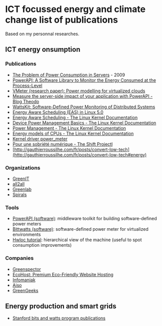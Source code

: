 # ICT focussed energy and climate change list of publications

Based on my personnal researches.

## ICT energy onsumption

### Publications

- [The Problem of Power Consumption in Servers](https://www.infoq.com/articles/power-consumption-servers/) - 2009
- [PowerAPI: A Software Library to Monitor the Energy Consumed at the Process-Level](https://ercim-news.ercim.eu/en92/special/powerapi-a-software-library-to-monitor-the-energy-consumed-at-the-process-level)
- [VMeter (research paper): Power modelling for virtualized clouds](https://ieeexplore.ieee.org/document/5470907)
- [Measure the server-side impact of your application with PowerAPI - Blog Theodo](https://blog.theodo.com/2020/05/greenit-measure-server-energy-consumption-powerapi/)
- [WattsKit: Software-Defined Power Monitoring of Distributed Systems](https://hal.inria.fr/hal-01439889)
- [Energy Aware Scheduling (EAS) in Linux 5.0](https://community.arm.com/developer/ip-products/processors/b/processors-ip-blog/posts/energy-aware-scheduling-in-linux)
- [Energy Aware Scheduling - The Linux Kernel Documentation](https://www.kernel.org/doc/html/v5.5-rc2/scheduler/sched-energy.html)
- [Device Power Management Basics - The Linux Kernel Documentation](https://www.kernel.org/doc/html/v4.14/driver-api/pm/devices.html)
- [Power Management - The Linux Kernel Documentation](https://www.kernel.org/doc/html/latest/power/index.html)
- [Energy models of CPUs - The Linux Kernel Documentation](https://www.kernel.org/doc/html/latest/power/energy-model.html)
- [Kernel driver power_meter](https://www.kernel.org/doc/html/latest/hwmon/acpi_power_meter.html)
- [Pour une sobriété numérique - The Shift Projectl](https://theshiftproject.org/article/pour-une-sobriete-numerique-rapport-shift/)
- [http://gauthierroussilhe.com/fr/posts/convert-low-tech](http://gauthierroussilhe.com/fr/posts/convert-low-tech#energy)

### Organizations

- [GreenIT](https://www.greenit.fr/)
- [all2all](http://www.all2all.org)
- [Greenlab](https://greenlab.di.uminho.pt/)
- [Spirals](https://team.inria.fr/spirals/)

### Tools

- [PowerAPI (software)](https://powerapi-ng.github.io): middleware toolkit for building software-defined power meters
- [Bittwatts (software)](https://github.com/Spirals-Team/bitwatts): software-defined power meter for virtualized environments
- [Hwloc tutorial](https://www.open-mpi.org/projects/hwloc/tutorials/20120702-POA-hwloc-tutorial.html): hierarchical view of the machine (useful to spot consumption improvements)

### Companies

- [Greenspector](https://greenspector.com/en/home/)
- [EcoHost: Premium Eco-Friendly Website Hosting](https://www.eco-host.co/)
- [Infomaniak](https://www.infomaniak.com)
- [Aiso](https://www.aiso.net/)
- [GreenGeeks](https://www.greengeeks.com/)

## Energy production and smart grids

- [Stanford bits and watts program publications](https://energy.stanford.edu/bitsandwatts/research/publications)
